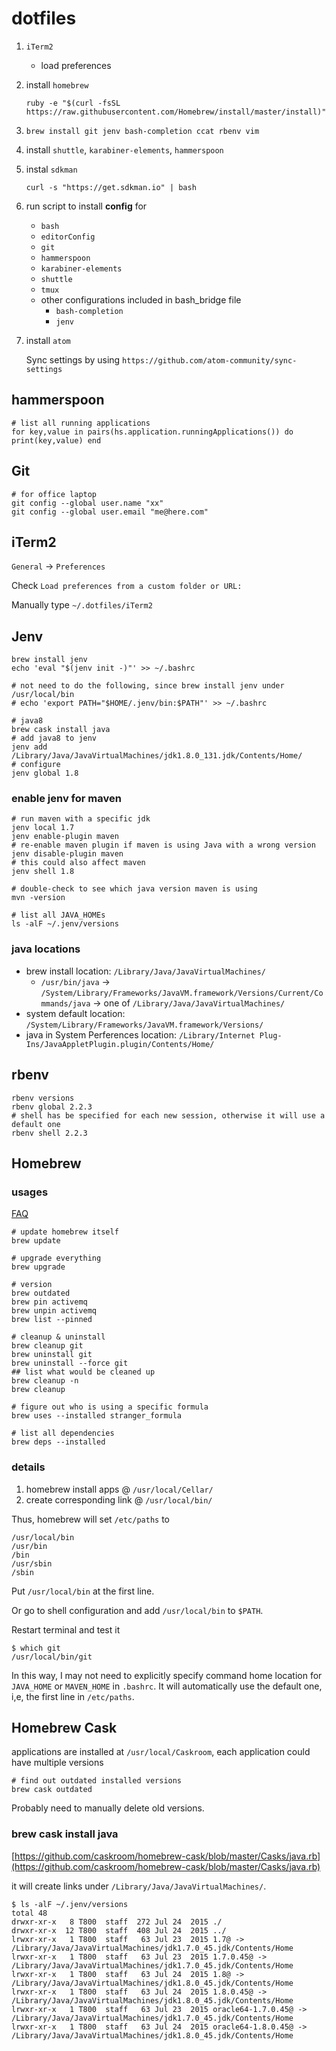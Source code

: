 
dotfiles
========

1. `iTerm2`
   * load preferences

2. install `homebrew`

   `ruby -e "$(curl -fsSL https://raw.githubusercontent.com/Homebrew/install/master/install)"`

3. `brew install git jenv bash-completion ccat rbenv vim`

4. install `shuttle`, `karabiner-elements`, `hammerspoon`

5. instal `sdkman`

   `curl -s "https://get.sdkman.io" | bash`

5. run script to install **config** for

   * `bash`
   * `editorConfig`
   * `git`
   * `hammerspoon`
   * `karabiner-elements`
   * `shuttle`
   * `tmux`
   * other configurations included in bash_bridge file
     * `bash-completion`
     * `jenv`

6. install `atom`

   Sync settings by using `https://github.com/atom-community/sync-settings`

## hammerspoon

```
# list all running applications
for key,value in pairs(hs.application.runningApplications()) do print(key,value) end
```

## Git
	# for office laptop
	git config --global user.name "xx"
	git config --global user.email "me@here.com"

## iTerm2

`General` -> `Preferences`

Check `Load preferences from a custom folder or URL:`

Manually type `~/.dotfiles/iTerm2`

## Jenv
```
brew install jenv
echo 'eval "$(jenv init -)"' >> ~/.bashrc

# not need to do the following, since brew install jenv under /usr/local/bin
# echo 'export PATH="$HOME/.jenv/bin:$PATH"' >> ~/.bashrc
```
```
# java8
brew cask install java
# add java8 to jenv
jenv add /Library/Java/JavaVirtualMachines/jdk1.8.0_131.jdk/Contents/Home/
# configure
jenv global 1.8
```

### enable jenv for maven
```
# run maven with a specific jdk
jenv local 1.7
jenv enable-plugin maven
# re-enable maven plugin if maven is using Java with a wrong version
jenv disable-plugin maven
# this could also affect maven
jenv shell 1.8

# double-check to see which java version maven is using
mvn -version

# list all JAVA_HOMEs
ls -alF ~/.jenv/versions
```

### java locations

* brew install location: `/Library/Java/JavaVirtualMachines/`
  * `/usr/bin/java` -> `/System/Library/Frameworks/JavaVM.framework/Versions/Current/Commands/java` -> one of `/Library/Java/JavaVirtualMachines/`
* system default location: `/System/Library/Frameworks/JavaVM.framework/Versions/`
* java in System Perferences location: `/Library/Internet Plug-Ins/JavaAppletPlugin.plugin/Contents/Home/`



## rbenv

```
rbenv versions
rbenv global 2.2.3
# shell has be specified for each new session, otherwise it will use a default one
rbenv shell 2.2.3
```

## Homebrew

### usages
[FAQ](http://docs.brew.sh/FAQ.html)

```
# update homebrew itself
brew update

# upgrade everything
brew upgrade

# version
brew outdated
brew pin activemq
brew unpin activemq
brew list --pinned

# cleanup & uninstall
brew cleanup git
brew uninstall git
brew uninstall --force git
## list what would be cleaned up
brew cleanup -n
brew cleanup

# figure out who is using a specific formula
brew uses --installed stranger_formula

# list all dependencies
brew deps --installed
```

### details

1. homebrew install apps @ `/usr/local/Cellar/`
2. create corresponding link @ `/usr/local/bin/`

Thus, homebrew will  set `/etc/paths` to

	/usr/local/bin
	/usr/bin
	/bin
	/usr/sbin
	/sbin

Put `/usr/local/bin` at the first line.

Or go to shell configuration and add `/usr/local/bin` to `$PATH`.

Restart terminal and test it

	$ which git
	/usr/local/bin/git

In this way, I may not need to explicitly specify command home location for `JAVA_HOME` or `MAVEN_HOME` in `.bashrc`. It will automatically use the default one, i,e, the first line in `/etc/paths`.

## Homebrew Cask

applications are installed at `/usr/local/Caskroom`, each application could have multiple versions

```
# find out outdated installed versions
brew cask outdated
```

Probably need to manually delete old versions.

### brew cask install java

[https://github.com/caskroom/homebrew-cask/blob/master/Casks/java.rb](https://github.com/caskroom/homebrew-cask/blob/master/Casks/java.rb)

it will create links under `/Library/Java/JavaVirtualMachines/`.

```
$ ls -alF ~/.jenv/versions
total 48
drwxr-xr-x   8 T800  staff  272 Jul 24  2015 ./
drwxr-xr-x  12 T800  staff  408 Jul 24  2015 ../
lrwxr-xr-x   1 T800  staff   63 Jul 23  2015 1.7@ -> /Library/Java/JavaVirtualMachines/jdk1.7.0_45.jdk/Contents/Home
lrwxr-xr-x   1 T800  staff   63 Jul 23  2015 1.7.0.45@ -> /Library/Java/JavaVirtualMachines/jdk1.7.0_45.jdk/Contents/Home
lrwxr-xr-x   1 T800  staff   63 Jul 24  2015 1.8@ -> /Library/Java/JavaVirtualMachines/jdk1.8.0_45.jdk/Contents/Home
lrwxr-xr-x   1 T800  staff   63 Jul 24  2015 1.8.0.45@ -> /Library/Java/JavaVirtualMachines/jdk1.8.0_45.jdk/Contents/Home
lrwxr-xr-x   1 T800  staff   63 Jul 23  2015 oracle64-1.7.0.45@ -> /Library/Java/JavaVirtualMachines/jdk1.7.0_45.jdk/Contents/Home
lrwxr-xr-x   1 T800  staff   63 Jul 24  2015 oracle64-1.8.0.45@ -> /Library/Java/JavaVirtualMachines/jdk1.8.0_45.jdk/Contents/Home
```
